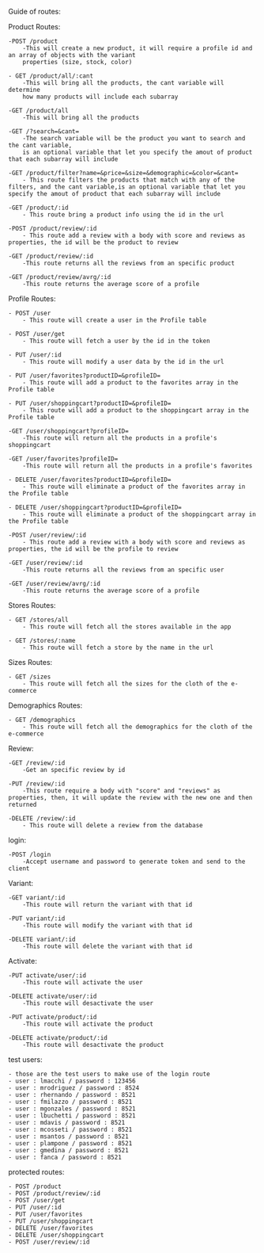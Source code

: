 Guide of routes:

Product Routes:

    -POST /product
        -This will create a new product, it will require a profile id and an array of objects with the variant
        properties (size, stock, color)

    - GET /product/all/:cant
        -This will bring all the products, the cant variable will determine
        how many products will include each subarray

    -GET /product/all
        -This will bring all the products

    -GET /?search=&cant=
        -The search variable will be the product you want to search and the cant variable,
        is an optional variable that let you specify the amout of product that each subarray will include

    -GET /product/filter?name=&price=&size=&demographic=&color=&cant=
        - This route filters the products that match with any of the filters, and the cant variable,is an optional variable that let you specify the amout of product that each subarray will include

    -GET /product/:id
        - This route bring a product info using the id in the url

    -POST /product/review/:id
        - This route add a review with a body with score and reviews as properties, the id will be the product to review

    -GET /product/review/:id
        -This route returns all the reviews from an specific product

    -GET /product/review/avrg/:id
        -This route returns the average score of a profile



Profile Routes:

    - POST /user
        - This route will create a user in the Profile table

    - POST /user/get
        - This route will fetch a user by the id in the token

    - PUT /user/:id
        - This route will modify a user data by the id in the url

    - PUT /user/favorites?productID=&profileID=
        - This route will add a product to the favorites array in the Profile table

    - PUT /user/shoppingcart?productID=&profileID=
        - This route will add a product to the shoppingcart array in the Profile table

    -GET /user/shoppingcart?profileID=
        -This route will return all the products in a profile's shoppingcart

    -GET /user/favorites?profileID=
        -This route will return all the products in a profile's favorites

    - DELETE /user/favorites?productID=&profileID=
        - This route will eliminate a product of the favorites array in the Profile table

    - DELETE /user/shoppingcart?productID=&profileID=
        - This route will eliminate a product of the shoppingcart array in the Profile table

    -POST /user/review/:id
        - This route add a review with a body with score and reviews as properties, the id will be the profile to review

    -GET /user/review/:id
        -This route returns all the reviews from an specific user

    -GET /user/review/avrg/:id
        -This route returns the average score of a profile

Stores Routes:

    - GET /stores/all
        - This route will fetch all the stores available in the app

    - GET /stores/:name
        - This route will fetch a store by the name in the url

Sizes Routes:

    - GET /sizes
        - This route will fetch all the sizes for the cloth of the e-commerce

Demographics Routes:

    - GET /demographics
        - This route will fetch all the demographics for the cloth of the e-commerce

Review:

    -GET /review/:id
        -Get an specific review by id

    -PUT /review/:id
        -This route require a body with "score" and "reviews" as properties, then, it will update the review with the new one and then returned

    -DELETE /review/:id
        - This route will delete a review from the database

login:

    -POST /login
        -Accept username and password to generate token and send to the client

Variant:

    -GET variant/:id
        -This route will return the variant with that id

    -PUT variant/:id
        -This route will modify the variant with that id

    -DELETE variant/:id
        -This route will delete the variant with that id

Activate:

    -PUT activate/user/:id
        -This route will activate the user

    -DELETE activate/user/:id
        -This route will desactivate the user
    
    -PUT activate/product/:id
        -This route will activate the product

    -DELETE activate/product/:id
        -This route will desactivate the product

test users:

    - those are the test users to make use of the login route
    - user : lmacchi / password : 123456
    - user : mrodriguez / password : 8524
    - user : rhernando / password : 8521
    - user : fmilazzo / password : 8521
    - user : mgonzales / password : 8521
    - user : lbuchetti / password : 8521
    - user : mdavis / password : 8521
    - user : mcosseti / password : 8521
    - user : msantos / password : 8521
    - user : plampone / password : 8521
    - user : gmedina / password : 8521
    - user : fanca / password : 8521

protected routes:

    - POST /product
    - POST /product/review/:id
    - POST /user/get
    - PUT /user/:id
    - PUT /user/favorites
    - PUT /user/shoppingcart
    - DELETE /user/favorites
    - DELETE /user/shoppingcart
    - POST /user/review/:id
